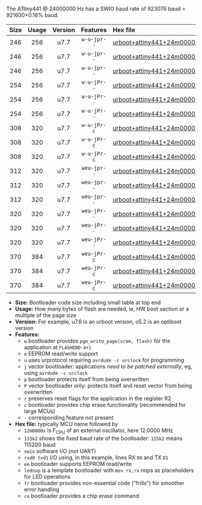 The ATtiny441 @ 24000000 Hz has a SWIO baud rate of 923076 baud = 921600+0.16% baud.

|Size|Usage|Version|Features|Hex file|
|:-:|:-:|:-:|:-:|:--|
|246|256|u7.7|`w-u-jpr--`|[urboot+attiny441+24m0000x++921k6_swio_rxa2_txa1_lednop.hex](https://raw.githubusercontent.com/stefanrueger/urboot.hex/main/mcus/attiny441/external_oscillator/fcpu+24m0000_Hz/br++921k6_bps/urboot+attiny441+24m0000x++921k6_swio_rxa2_txa1_lednop.hex)|
|246|256|u7.7|`w-u-jpr--`|[urboot+attiny441+24m0000x++921k6_swio_rxa4_txa5_lednop.hex](https://raw.githubusercontent.com/stefanrueger/urboot.hex/main/mcus/attiny441/external_oscillator/fcpu+24m0000_Hz/br++921k6_bps/urboot+attiny441+24m0000x++921k6_swio_rxa4_txa5_lednop.hex)|
|246|256|u7.7|`w-u-jpr--`|[urboot+attiny441+24m0000x++921k6_swio_rxb2_txa7_lednop.hex](https://raw.githubusercontent.com/stefanrueger/urboot.hex/main/mcus/attiny441/external_oscillator/fcpu+24m0000_Hz/br++921k6_bps/urboot+attiny441+24m0000x++921k6_swio_rxb2_txa7_lednop.hex)|
|254|256|u7.7|`w-u-jPr--`|[urboot+attiny441+24m0000x++921k6_swio_rxa2_txa1.hex](https://raw.githubusercontent.com/stefanrueger/urboot.hex/main/mcus/attiny441/external_oscillator/fcpu+24m0000_Hz/br++921k6_bps/urboot+attiny441+24m0000x++921k6_swio_rxa2_txa1.hex)|
|254|256|u7.7|`w-u-jPr--`|[urboot+attiny441+24m0000x++921k6_swio_rxa4_txa5.hex](https://raw.githubusercontent.com/stefanrueger/urboot.hex/main/mcus/attiny441/external_oscillator/fcpu+24m0000_Hz/br++921k6_bps/urboot+attiny441+24m0000x++921k6_swio_rxa4_txa5.hex)|
|254|256|u7.7|`w-u-jPr--`|[urboot+attiny441+24m0000x++921k6_swio_rxb2_txa7.hex](https://raw.githubusercontent.com/stefanrueger/urboot.hex/main/mcus/attiny441/external_oscillator/fcpu+24m0000_Hz/br++921k6_bps/urboot+attiny441+24m0000x++921k6_swio_rxb2_txa7.hex)|
|308|320|u7.7|`w-u-jPr-c`|[urboot+attiny441+24m0000x++921k6_swio_rxa2_txa1_lednop_fr_ce.hex](https://raw.githubusercontent.com/stefanrueger/urboot.hex/main/mcus/attiny441/external_oscillator/fcpu+24m0000_Hz/br++921k6_bps/urboot+attiny441+24m0000x++921k6_swio_rxa2_txa1_lednop_fr_ce.hex)|
|308|320|u7.7|`w-u-jPr-c`|[urboot+attiny441+24m0000x++921k6_swio_rxa4_txa5_lednop_fr_ce.hex](https://raw.githubusercontent.com/stefanrueger/urboot.hex/main/mcus/attiny441/external_oscillator/fcpu+24m0000_Hz/br++921k6_bps/urboot+attiny441+24m0000x++921k6_swio_rxa4_txa5_lednop_fr_ce.hex)|
|308|320|u7.7|`w-u-jPr-c`|[urboot+attiny441+24m0000x++921k6_swio_rxb2_txa7_lednop_fr_ce.hex](https://raw.githubusercontent.com/stefanrueger/urboot.hex/main/mcus/attiny441/external_oscillator/fcpu+24m0000_Hz/br++921k6_bps/urboot+attiny441+24m0000x++921k6_swio_rxb2_txa7_lednop_fr_ce.hex)|
|312|320|u7.7|`weu-jpr--`|[urboot+attiny441+24m0000x++921k6_swio_rxa2_txa1_ee_lednop.hex](https://raw.githubusercontent.com/stefanrueger/urboot.hex/main/mcus/attiny441/external_oscillator/fcpu+24m0000_Hz/br++921k6_bps/urboot+attiny441+24m0000x++921k6_swio_rxa2_txa1_ee_lednop.hex)|
|312|320|u7.7|`weu-jpr--`|[urboot+attiny441+24m0000x++921k6_swio_rxa4_txa5_ee_lednop.hex](https://raw.githubusercontent.com/stefanrueger/urboot.hex/main/mcus/attiny441/external_oscillator/fcpu+24m0000_Hz/br++921k6_bps/urboot+attiny441+24m0000x++921k6_swio_rxa4_txa5_ee_lednop.hex)|
|312|320|u7.7|`weu-jpr--`|[urboot+attiny441+24m0000x++921k6_swio_rxb2_txa7_ee_lednop.hex](https://raw.githubusercontent.com/stefanrueger/urboot.hex/main/mcus/attiny441/external_oscillator/fcpu+24m0000_Hz/br++921k6_bps/urboot+attiny441+24m0000x++921k6_swio_rxb2_txa7_ee_lednop.hex)|
|320|320|u7.7|`weu-jPr--`|[urboot+attiny441+24m0000x++921k6_swio_rxa2_txa1_ee.hex](https://raw.githubusercontent.com/stefanrueger/urboot.hex/main/mcus/attiny441/external_oscillator/fcpu+24m0000_Hz/br++921k6_bps/urboot+attiny441+24m0000x++921k6_swio_rxa2_txa1_ee.hex)|
|320|320|u7.7|`weu-jPr--`|[urboot+attiny441+24m0000x++921k6_swio_rxa4_txa5_ee.hex](https://raw.githubusercontent.com/stefanrueger/urboot.hex/main/mcus/attiny441/external_oscillator/fcpu+24m0000_Hz/br++921k6_bps/urboot+attiny441+24m0000x++921k6_swio_rxa4_txa5_ee.hex)|
|320|320|u7.7|`weu-jPr--`|[urboot+attiny441+24m0000x++921k6_swio_rxb2_txa7_ee.hex](https://raw.githubusercontent.com/stefanrueger/urboot.hex/main/mcus/attiny441/external_oscillator/fcpu+24m0000_Hz/br++921k6_bps/urboot+attiny441+24m0000x++921k6_swio_rxb2_txa7_ee.hex)|
|370|384|u7.7|`weu-jPr-c`|[urboot+attiny441+24m0000x++921k6_swio_rxa2_txa1_ee_lednop_fr_ce.hex](https://raw.githubusercontent.com/stefanrueger/urboot.hex/main/mcus/attiny441/external_oscillator/fcpu+24m0000_Hz/br++921k6_bps/urboot+attiny441+24m0000x++921k6_swio_rxa2_txa1_ee_lednop_fr_ce.hex)|
|370|384|u7.7|`weu-jPr-c`|[urboot+attiny441+24m0000x++921k6_swio_rxa4_txa5_ee_lednop_fr_ce.hex](https://raw.githubusercontent.com/stefanrueger/urboot.hex/main/mcus/attiny441/external_oscillator/fcpu+24m0000_Hz/br++921k6_bps/urboot+attiny441+24m0000x++921k6_swio_rxa4_txa5_ee_lednop_fr_ce.hex)|
|370|384|u7.7|`weu-jPr-c`|[urboot+attiny441+24m0000x++921k6_swio_rxb2_txa7_ee_lednop_fr_ce.hex](https://raw.githubusercontent.com/stefanrueger/urboot.hex/main/mcus/attiny441/external_oscillator/fcpu+24m0000_Hz/br++921k6_bps/urboot+attiny441+24m0000x++921k6_swio_rxb2_txa7_ee_lednop_fr_ce.hex)|

- **Size:** Bootloader code size including small table at top end
- **Usage:** How many bytes of flash are needed, ie, HW boot section or a multiple of the page size
- **Version:** For example, u7.6 is an urboot version, o5.2 is an optiboot version
- **Features:**
  + `w` bootloader provides `pgm_write_page(sram, flash)` for the application at `FLASHEND-4+1`
  + `e` EEPROM read/write support
  + `u` uses urprotocol requiring `avrdude -c urclock` for programming
  + `j` vector bootloader: applications *need to be patched externally*, eg, using `avrdude -c urclock`
  + `p` bootloader protects itself from being overwritten
  + `P` vector bootloader only: protects itself and reset vector from being overwritten
  + `r` preserves reset flags for the application in the register R2
  + `c` bootloader provides chip erase functionality (recommended for large MCUs)
  + `-` corresponding feature not present
- **Hex file:** typically MCU name followed by
  + `12m0000x` is F<sub>CPU</sub> of an external oscillator, here 12.0000 MHz
  + `115k2` shows the fixed baud rate of the bootloader: `115k2` means 115200 baud
  + `swio` software I/O (not UART)
  + `rxd0 txd1` I/O using, in this example, lines RX `D0` and TX `D1`
  + `ee` bootloader supports EEPROM read/write
  + `lednop` is a template bootloader with `mov rx,rx` nops as placeholders for LED operations
  + `fr` bootloader provides non-essential code ("frills") for smoother error handling
  + `ce` bootloader provides a chip erase command
